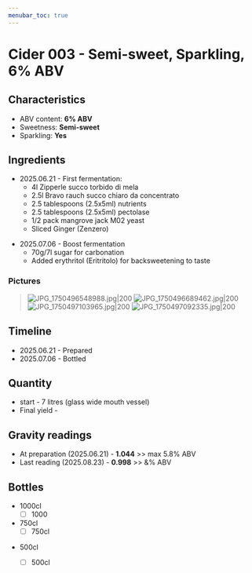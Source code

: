 ```yaml
---
menubar_toc: true
---
```


# Cider 003 - Semi-sweet, Sparkling, 6% ABV

## Characteristics
* ABV content: **6% ABV**
* Sweetness: **Semi-sweet**
* Sparkling: **Yes**

## Ingredients
* 2025.06.21 - First fermentation: 
    - 4l Zipperle succo torbido di mela
    - 2.5l Bravo rauch succo chiaro da concentrato
    - 2.5 tablespoons (2.5x5ml) nutrients
    - 2.5 tablespoons (2.5x5ml)  pectolase
    - 1/2 pack mangrove jack M02 yeast
    - Sliced Ginger (Zenzero)
 - 2025.07.06 - Boost fermentation
     - 70g/7l sugar for carbonation
     - Added erythritol (Eritritolo) for backsweetening to taste

### Pictures
> ![JPG_1750496548988.jpg|200](Pictures/JPG_1750496548988.jpg.png) ![JPG_1750496689462.jpg|200](Pictures/JPG_1750496689462.jpg.png) ![JPG_1750497103965.jpg|200](Pictures/JPG_1750497103965.jpg.png) ![JPG_1750497092335.jpg|200](Pictures/JPG_1750497092335.jpg.png) 


## Timeline
* 2025.06.21 - Prepared
* 2025.07.06 - Bottled

## Quantity
* start - 7 litres (glass wide mouth vessel)
* Final yield - 

## Gravity readings
* At preparation (2025.06.21) - **1.044** >> max 5.8% ABV
* Last reading (2025.08.23) - **0.998** >> &% ABV

## Bottles
* 1000cl
    * [ ] 1000
* 750cl 
    - [ ] 750cl
+ 500cl 
    + [ ] 500cl
 
